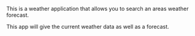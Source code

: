 This is a weather application that allows you to search an areas weather forecast.

This app will give the current weather data as well as a forecast.

